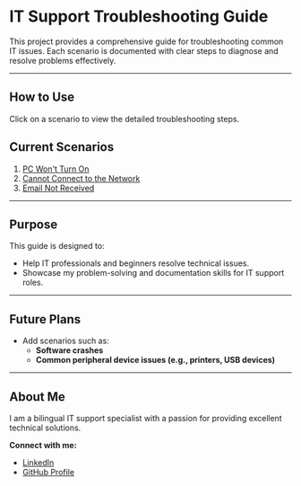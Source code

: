 # IT Support Troubleshooting Guide

This project provides a comprehensive guide for troubleshooting common IT issues. Each scenario is documented with clear steps to diagnose and resolve problems effectively.

---

## How to Use
Click on a scenario to view the detailed troubleshooting steps.

## Current Scenarios
1. [PC Won't Turn On](pc_wont_turn_on.md)
2. [Cannot Connect to the Network](network_issue.md)
3. [Email Not Received](email_not_received.md)

---

## Purpose
This guide is designed to:
- Help IT professionals and beginners resolve technical issues.
- Showcase my problem-solving and documentation skills for IT support roles.

---

## Future Plans
- Add scenarios such as:
  - **Software crashes**
  - **Common peripheral device issues (e.g., printers, USB devices)**

---

## About Me 
I am a bilingual IT support specialist with a passion for providing excellent technical solutions.  

**Connect with me:**  
- [LinkedIn](https://www.linkedin.com/in/yuka-yamaguchi-214290342)  
- [GitHub Profile](https://github.com/JourneySculptor)
